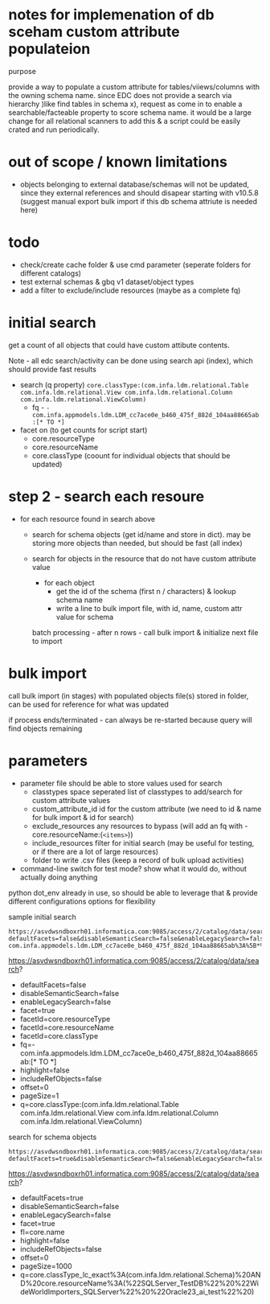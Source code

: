 # notes for implemenation of db sceham custom attribute populateion

purpose

provide a way to populate a custom attribute for tables/viiews/columns with the owning schema name.
since EDC does not provide a search via hierarchy )like find tables in schema x), request as come in to enable a searchable/facteable property to score schema name.
it would be a large change for all relational scanners to add this & a script could be easily crated and run periodically.

# out of scope / known limitations

- objects belonging to external database/schemas will not be updated, since they external references and should disapear starting with v10.5.8 (suggest manual export bulk import if this db schema attriute is needed here)

# todo

- check/create cache folder & use cmd parameter (seperate folders for different catalogs)
- test external schemas & gbq v1 dataset/object types
- add a filter to exclude/include resources (maybe as a complete fq)


# initial search

get a count of all objects that could have custom attibute contents.

Note - all edc search/activity can be done using search api (index), which should provide fast results

- search (q property)  `core.classType:(com.infa.ldm.relational.Table com.infa.ldm.relational.View com.infa.ldm.relational.Column com.infa.ldm.relational.ViewColumn)`
    - fq - `-com.infa.appmodels.ldm.LDM_cc7ace0e_b460_475f_882d_104aa88665ab:[* TO *]`
- facet on  (to get counts for script start)
  - core.resourceType
  - core.resourceName
  - core.classType (coount for individual objects that should be updated)

# step 2 - search each resoure

- for each resource found in search above
  - search for schema objects (get id/name and store in dict).   may be storing more objects than needed, but should be fast (all index)
  - search for objects in the resource that do not have custom attribute value
    - for each object
      - get the id of the schema (first n / characters) & lookup schema name 
      - write a line to bulk import file, with id, name, custom attr value for schema

    batch processing - after n rows - call bulk import & initialize next file to import

# bulk import

call bulk import (in stages) with populated objects
file(s) stored in folder, can be used for reference for what was updated


if process ends/terminated - can always be re-started because query will find objects remaining


# parameters

- parameter file should be able to store values used for search
  - classtypes  space seperated list of classtypes to add/search for custom attribute values
  - custom_attribute_id id for the custom attribute (we need to id & name for bulk import & id for search)
  - exclude_resources any resources to bypass (will add an fq with -core.resourceName:(`<items>`))
  - include_resources filter for initial search (may be useful for testing, or if there are a lot of large resources)
  - folder to write .csv files (keep a record of bulk upload activities)
- command-line switch for test mode?   show what it would do, without actually doing anything

python dot_env already in use, so should be able to leverage that & provide different configurations options for flexibility


sample initial search

```
https://asvdwsndboxrh01.informatica.com:9085/access/2/catalog/data/search?defaultFacets=false&disableSemanticSearch=false&enableLegacySearch=false&facet=true&facetId=core.resourceType&facetId=core.resourceName&facetId=core.classType&fq=-com.infa.appmodels.ldm.LDM_cc7ace0e_b460_475f_882d_104aa88665ab%3A%5B*%20TO%20*%5D&highlight=false&includeRefObjects=false&offset=0&pageSize=1&q=core.classType%3A(com.infa.ldm.relational.Table%20com.infa.ldm.relational.View%20com.infa.ldm.relational.Column%20com.infa.ldm.relational.ViewColumn)
```

https://asvdwsndboxrh01.informatica.com:9085/access/2/catalog/data/search?
  
- defaultFacets=false 
- disableSemanticSearch=false
- enableLegacySearch=false
- facet=true
- facetId=core.resourceType
- facetId=core.resourceName
- facetId=core.classType
- fq=-com.infa.appmodels.ldm.LDM_cc7ace0e_b460_475f_882d_104aa88665ab:[* TO *]
- highlight=false
- includeRefObjects=false
- offset=0
- pageSize=1
- q=core.classType:(com.infa.ldm.relational.Table com.infa.ldm.relational.View com.infa.ldm.relational.Column com.infa.ldm.relational.ViewColumn)


search for schema objects

```
https://asvdwsndboxrh01.informatica.com:9085/access/2/catalog/data/search?defaultFacets=true&disableSemanticSearch=false&enableLegacySearch=false&facet=true&fl=core.name&highlight=false&includeRefObjects=false&offset=0&pageSize=1000&q=core.classType_lc_exact%3A(com.infa.ldm.relational.Schema)%20AND%20core.resourceName%3A(%22SQLServer_TestDB%22%20%22WideWorldImporters_SQLServer%22%20%22Oracle23_ai_test%22%20)
```

https://asvdwsndboxrh01.informatica.com:9085/access/2/catalog/data/search?
- defaultFacets=true
- disableSemanticSearch=false
- enableLegacySearch=false
- facet=true
- fl=core.name
- highlight=false
- includeRefObjects=false
- offset=0
- pageSize=1000
- q=core.classType_lc_exact%3A(com.infa.ldm.relational.Schema)%20AND%20core.resourceName%3A(%22SQLServer_TestDB%22%20%22WideWorldImporters_SQLServer%22%20%22Oracle23_ai_test%22%20)
